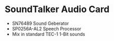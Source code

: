 # SoundTalker Audio Card

- SN76489 Sound Geberator
- SP0256A-AL2 Speech Processor
- Mix in standard TEC-1 1-Bit sounds

